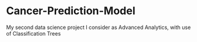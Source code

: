 # Cancer-Prediction-Model
My second data science project I consider as Advanced Analytics, with use of Classification Trees
